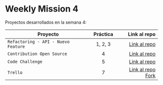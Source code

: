 # Weekly Mission 4

Proyectos desarrollados en la semana 4:

| Proyecto | Práctica | Link al repo |
| ------------- |:-------------:| -----:|
|`Refactoring - API - Nuevo Feature`|1, 2, 3|[Link al repo](https://github.com/AndreaCuriel/refactoring_node)|
|`Contribution Open Source`|4|[Link al repo](https://github.com/AndreaCuriel/fizzbuzz)|
|`Code Challenge`|5|[Link al repo](https://github.com/AndreaCuriel/Visual_Thinking_API)|
|`Trello`|7|[Link al repo](https://github.com/AndreaCuriel/Config_externalizada_Trello)    [Fork](https://github.com/AndreaCuriel/trello)|


